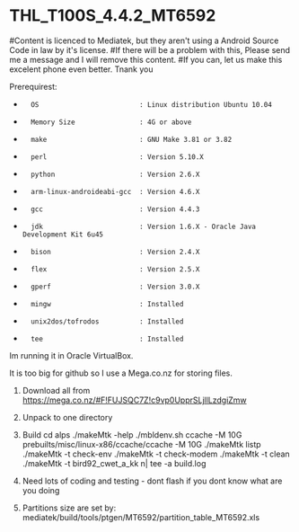 # THL_T100S_4.4.2_MT6592

#Content is licenced to Mediatek, but they aren't using a Android Source Code in law by it's license.
#If there will be a problem with this, Please send me a message and I will remove this content.
#If you can, let us make this excelent phone even better. Tnank you

Prerequirest:
*       OS                         : Linux distribution Ubuntu 10.04
*       Memory Size                : 4G or above
*       make                       : GNU Make 3.81 or 3.82
*       perl                       : Version 5.10.X
*       python                     : Version 2.6.X
*       arm-linux-androideabi-gcc  : Version 4.6.X
*       gcc                        : Version 4.4.3
*       jdk                        : Version 1.6.X - Oracle Java Development Kit 6u45
*       bison                      : Version 2.4.X
*       flex                       : Version 2.5.X
*       gperf                      : Version 3.0.X
*       mingw                      : Installed
*       unix2dos/tofrodos          : Installed
*       tee                        : Installed
Im running it in Oracle VirtualBox.


It is too big for github so I use a Mega.co.nz for storing files.

1) Download all from https://mega.co.nz/#F!FUJSQC7Z!c9vp0UpprSLjllLzdgiZmw
2) Unpack to one directory
3) Build
cd alps
./makeMtk -help
./mbldenv.sh
ccache -M 10G
prebuilts/misc/linux-x86/ccache/ccache -M 10G
./makeMtk listp
./makeMtk -t check-env
./makeMtk -t check-modem
./makeMtk -t clean
./makeMtk -t bird92_cwet_a_kk n| tee -a build.log

4) Need lots of coding and testing - dont flash if you dont know what are you doing

5) Partitions size are set by:
mediatek/build/tools/ptgen/MT6592/partition_table_MT6592.xls
 
